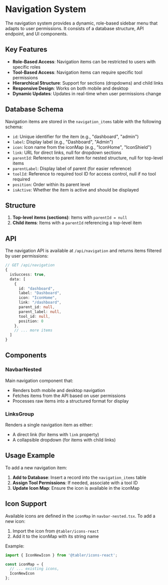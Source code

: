 # Navigation System

The navigation system provides a dynamic, role-based sidebar menu that adapts to user permissions. It consists of a database structure, API endpoint, and UI components.

## Key Features

- **Role-Based Access**: Navigation items can be restricted to users with specific roles
- **Tool-Based Access**: Navigation items can require specific tool permissions
- **Hierarchical Structure**: Support for sections (dropdowns) and child links
- **Responsive Design**: Works on both mobile and desktop
- **Dynamic Updates**: Updates in real-time when user permissions change

## Database Schema

Navigation items are stored in the `navigation_items` table with the following schema:

- `id`: Unique identifier for the item (e.g., "dashboard", "admin")
- `label`: Display label (e.g., "Dashboard", "Admin")
- `icon`: Icon name from the iconMap (e.g., "IconHome", "IconShield")
- `link`: URL for direct links, null for dropdown sections
- `parentId`: Reference to parent item for nested structure, null for top-level items
- `parentLabel`: Display label of parent (for easier reference)
- `toolId`: Reference to required tool ID for access control, null if no tool required
- `position`: Order within its parent level
- `isActive`: Whether the item is active and should be displayed

## Structure

1. **Top-level items (sections)**: Items with `parentId = null`
2. **Child items**: Items with a `parentId` referencing a top-level item

## API

The navigation API is available at `/api/navigation` and returns items filtered by user permissions:

```typescript
// GET /api/navigation
{
  isSuccess: true,
  data: [
    {
      id: "dashboard",
      label: "Dashboard",
      icon: "IconHome",
      link: "/dashboard",
      parent_id: null,
      parent_label: null,
      tool_id: null,
      position: 0
    },
    // ... more items
  ]
}
```

## Components

### NavbarNested

Main navigation component that:
- Renders both mobile and desktop navigation
- Fetches items from the API based on user permissions
- Processes raw items into a structured format for display

### LinksGroup

Renders a single navigation item as either:
- A direct link (for items with `link` property)
- A collapsible dropdown (for items with child links)

## Usage Example

To add a new navigation item:

1. **Add to Database**: Insert a record into the `navigation_items` table
2. **Assign Tool Permissions**: If needed, associate with a tool ID
3. **Update Icon Map**: Ensure the icon is available in the iconMap

## Icon Support

Available icons are defined in the `iconMap` in `navbar-nested.tsx`. To add a new icon:

1. Import the icon from `@tabler/icons-react`
2. Add it to the iconMap with its string name

Example:
```typescript
import { IconNewIcon } from '@tabler/icons-react';

const iconMap = {
  // ... existing icons,
  IconNewIcon
};
``` 